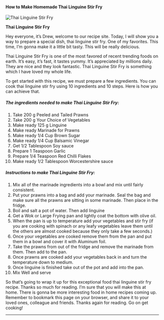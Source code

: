             

#### How to Make Homemade Thai Linguine Stir Fry

![Thai Linguine Stir Fry](https://img-global.cpcdn.com/recipes/3d0bd89e307dcf81/751x532cq70/thai-linguine-stir-fry-recipe-main-photo.jpg)

**Thai Linguine Stir Fry**

Hey everyone, it’s Drew, welcome to our recipe site. Today, I will show you a way to prepare a special dish, thai linguine stir fry. One of my favorites. This time, I’m gonna make it a little bit tasty. This will be really delicious.

Thai Linguine Stir Fry is one of the most favored of recent trending foods on earth. It’s easy, it’s fast, it tastes yummy. It’s appreciated by millions daily. They are nice and they look fantastic. Thai Linguine Stir Fry is something which I have loved my whole life.

To get started with this recipe, we must prepare a few ingredients. You can cook thai linguine stir fry using 10 ingredients and 10 steps. Here is how you can achieve that.

##### The ingredients needed to make Thai Linguine Stir Fry:

1.  Take 200 g Peeled and Tailed Prawns
2.  Take 200 g Your Choice of Vegetables
3.  Make ready 125 g Linguine
4.  Make ready Marinade for Prawns
5.  Make ready 1/4 Cup Brown Sugar
6.  Make ready 1/4 Cup Balsamic Vinegar
7.  Get 1/2 Tablespoon Soy sauce
8.  Prepare 1 Teaspoon Garlic
9.  Prepare 1/4 Teaspoon Red Chilli Flakes
10.  Make ready 1/2 Tablespoon Worcestershire sauce

##### Instructions to make Thai Linguine Stir Fry:

1.  Mix all of the marinade ingredients into a bowl and mix until fairly consistent.
2.  Put your prawns into a bag and add your marinade. Seal the bag and make sure all the prawns are sitting in some marinade. Then place in the fridge.
3.  Boil and salt a pot of water. Then add linguine
4.  Get a Wok or Large Frying pan and lightly coat the bottom with olive oil.
5.  When the pan is up to temperature add your vegetables and stir fry (if you are cooking with spinach or any leafy vegetables leave them until the others are almost cooked because they only take a few seconds.)
6.  Once your vegetables are cooked remove them from the pan and put them in a bowl and cover it with Aluminum foil.
7.  Take the prawns from out of the fridge and remove the marinade from them. Then add to the pan.
8.  Once prawns are cooked add your vegetables back in and turn the temperature down to medium.
9.  Once linguine is finished take out of the pot and add into the pan.
10.  Mix Well and serve

So that’s going to wrap it up for this exceptional food thai linguine stir fry recipe. Thanks so much for reading. I’m sure that you will make this at home. There is gonna be more interesting food in home recipes coming up. Remember to bookmark this page on your browser, and share it to your loved ones, colleague and friends. Thanks again for reading. Go on get cooking!

* * *